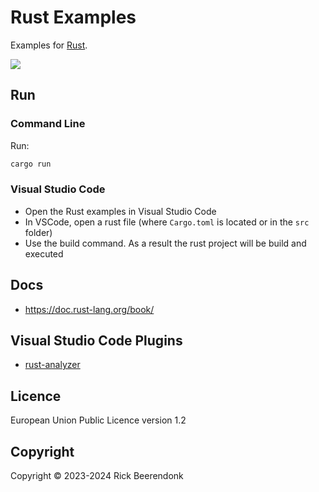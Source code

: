 # Rust Examples

Examples for [Rust](https://www.rust-lang.org/).

![](https://img.shields.io/github/license/rickbeerendonk/rust-examples.svg)

## Run

### Command Line

Run:

```zsh
cargo run
```

### Visual Studio Code

- Open the Rust examples in Visual Studio Code
- In VSCode, open a rust file (where `Cargo.toml` is located or in the `src` folder)
- Use the build command. As a result the rust project will be build and executed

## Docs

- https://doc.rust-lang.org/book/

## Visual Studio Code Plugins

- [rust-analyzer](https://marketplace.visualstudio.com/items?itemName=rust-lang.rust-analyzer)

## Licence

European Union Public Licence version 1.2

## Copyright

Copyright © 2023-2024 Rick Beerendonk
